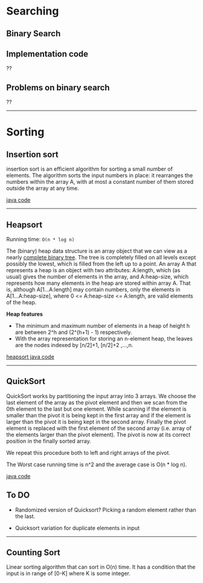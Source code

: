 # Searching

## Binary Search

## Implementation code

??


## Problems on binary search

??


---

# Sorting

## Insertion sort
insertion sort is an efficient algorithm for sorting a small number of elements. The algorithm sorts the input numbers in place: it rearranges the numbers within the array A, with at most a constant number of them stored outside the array at any time.
 
   [java code](./sorting/InsertionSort.java)
   
---

## Heapsort

Running time: `O(n * log n)`

The (binary) heap data structure is an array object that we can view as a nearly [complete binary tree](./../DS/Tree/tree_chap1.md). The tree is completely
filled on all levels except possibly the lowest, which is filled from the left up to a point. An array A that represents a heap is an object with two attributes:
A:length, which (as usual) gives the number of elements in the array, and A:heap-size, which represents how many elements in the heap are stored within
array A. That is, although A[1...A:length] may contain numbers, only the elements in A[1...A:heap-size], where 0 <= A:heap-size <= A:length, are valid elements of the heap.
	
**Heap features**
 - The minimum and maximum number of elements in a heap of height h are between 2^h and (2^(h+1) - 1) respectively.
 - With the array representation for storing an n-element heap, the leaves are the nodes indexed by [n/2]+1, [n/2]+2 ,...,n.
	
[heapsort java code](./sorting/HeapSort.java)	

---

## QuickSort

QuickSort works by partitioning the input array into 3 arrays. We choose the last element of the array as the pivot element and then we scan from the 0th element to the last but one element. While scanning if the element is smaller than the pivot it is being kept in the first array and if the element is larger than the pivot it is being kept in the second array. Finally the pivot element is replaced with the first element of the second array (i.e. array of the elements larger than the pivot element). The pivot is now at its correct position in the finally sorted array. 

We repeat this procedure both to left and right arrays of the pivot.

The Worst case running time is n^2 and the average case is O(n * log n).

[java code](./sorting/QuickSort.java)

To DO
----

- Randomized version of Quicksort? Picking a random element rather than the last.

- Quicksort variation for duplicate elements in input

---

## Counting Sort

Linear sorting algorithm that can sort in O(n) time. It has a condition that the input is in range of [0-K] where K is some integer.


